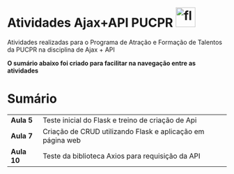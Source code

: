 # Atividades Ajax+API PUCPR <a href="https://flask.palletsprojects.com/" target="_blank" rel="noreferrer"> <img src="https://www.vectorlogo.zone/logos/pocoo_flask/pocoo_flask-icon.svg" alt="flask" width="45" height="45"/> </a>
Atividades realizadas para o Programa de Atração e Formação de Talentos da PUCPR na disciplina de Ajax + API

**O sumário abaixo foi criado para facilitar na navegação entre as atividades**

# Sumário

<table>
    <tr>
        <td><b>Aula 5</b></td>
        <td>Teste inicial do Flask e treino de criação de Api</td>
    </tr>
    <tr>
        <td><b>Aula 7</b></td>
        <td>Criação de CRUD utilizando Flask e aplicação em página web</td>
    </tr>
    <tr>
        <td><b>Aula 10</b></td>
        <td>Teste da biblioteca Axios para requisição da API</td>
    </tr>
</table>
